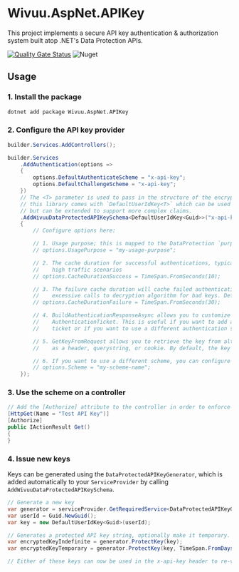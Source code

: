 # Wivuu.AspNet.APIKey

This project implements a secure API key authentication & authorization system built atop .NET's Data Protection APIs.

[![Quality Gate Status](https://sonarcloud.io/api/project_badges/measure?project=wivuu_Wivuu.AspNetCore.APIKey&metric=alert_status)](https://sonarcloud.io/summary/new_code?id=wivuu_Wivuu.AspNetCore.APIKey)
![Nuget](https://img.shields.io/nuget/v/Wivuu.AspNetCore.APIKey)

## Usage

### 1. Install the package

```bash
dotnet add package Wivuu.AspNet.APIKey
```

### 2. Configure the API key provider

```csharp
builder.Services.AddControllers();

builder.Services
    .AddAuthentication(options =>
    {
        options.DefaultAuthenticateScheme = "x-api-key";
        options.DefaultChallengeScheme = "x-api-key";
    })
    // The <T> parameter is used to pass in the structure of the encrypted key, it must be of type `IDataProtectedKey`.
    // this library comes with `DefaultUserIdKey<T>` which can be used as a basic wrapper around any string or unique id,
    // but can be extended to support more complex claims.
    .AddWivuuDataProtectedAPIKeySchema<DefaultUserIdKey<Guid>>("x-api-key", options =>
    {
        // Configure options here:

        // 1. Usage purpose; this is mapped to the DataProtection `purpose` parameter
        // options.UsagePurpose = "my-usage-purpose";

        // 2. The cache duration for successful authentications, typically not necessary except perhaps in
        //    high traffic scenarios
        // options.CacheDurationSuccess = TimeSpan.FromSeconds(10);

        // 3. The failure cache duration will cache failed authentications for a period of time to prevent
        //    excessive calls to decryption algorithm for bad keys. Defaults to 10 seconds
        // options.CacheDurationFailure = TimeSpan.FromSeconds(30);

        // 4. BuildAuthenticationResponseAsync allows you to customize the creation of your 
        //    AuthenticationTicket. This is useful if you want to add additional claims to the
        //    ticket or if you want to use a different authentication scheme

        // 5. GetKeyFromRequest allows you to retrieve the key from alternative locations in the request, such
        //    as a header, querystring, or cookie. By default, the key is expected to be in an `x-api-key` header.

        // 6. If you want to use a different scheme, you can configure the scheme name here
        // options.Scheme = "my-scheme-name";
    });
```

### 3. Use the scheme on a controller

```csharp
// Add the [Authorize] attribute to the controller in order to enforce authentication of the API key
[HttpGet(Name = "Test API Key")]
[Authorize]
public IActionResult Get()
{
}
```

### 4. Issue new keys
Keys can be generated using the `DataProtectedAPIKeyGenerator`, which is added automatically to your `ServiceProvider` by calling `AddWivuuDataProtectedAPIKeySchema`.

```csharp
// Generate a new key
var generator = serviceProvider.GetRequiredService<DataProtectedAPIKeyGenerator>();
var userId = Guid.NewGuid();
var key = new DefaultUserIdKey<Guid>(userId);

// Generates a protected API key string, optionally make it temporary.
var encryptedKeyIndefinite = generator.ProtectKey(key);
var encryptedKeyTemporary = generator.ProtectKey(key, TimeSpan.FromDays(30));

// Either of these keys can now be used in the x-api-key header to re-validate this user
```